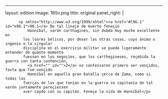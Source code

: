 <?xml version="1.0" encoding="UTF-8"?>
---
layout: edition
image: 165v.png 
title: original 
panel_right: |  
            
          <p xmlns="http://www.w3.org/1999/xhtml"><a href="#l96.1" id="e96.1">96.1</a> De tal linaje de muerte feneçió
              Hanníbal, varón carthaginés, sin dubda muy mucho excellente en
            los loores bélicos, por dexar las otras cosas, cuyo ánimo o ingenio o la singular
            disciplina en el exercicio militar se puede ligeramente entender de quánto momento
            fuessen en los negoçios, que los carthegineses, reçebida la guerra con tanta contención,
              <a href="" id="">2</a> no confessaron primero ser vençidos, fasta que fue vençido
              Hanníbal en aquella gran batalla çerca de Zama, como si todas las
            fuerças de los que tenían en la guerra so capitanía de tal varón juntamente pareçiessen
            aver caýdo con su capitán. Feneçe la vida de Hanníbal</p>
        